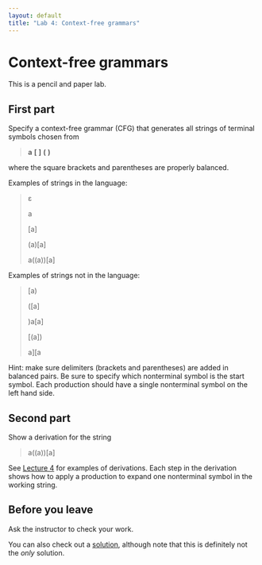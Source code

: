 ```yaml
---
layout: default
title: "Lab 4: Context-free grammars"
---
```


# Context-free grammars

This is a pencil and paper lab.

## First part

Specify a context-free grammar (CFG) that generates all strings of terminal symbols chosen from

> **a** **\[** **\]** **(** **)**

where the square brackets and parentheses are properly
balanced.

Examples of strings in the language:

> ε
>
> a 
>
> \[a\]
>
> (a)\[a\]
>
> a((a))\[a\]

Examples of strings not in the language:

> \[a)
>
> (\[a\]
>
> )a\[a\]
>
> \[(a\])
>
> a\]\[a

Hint: make sure delimiters (brackets and parentheses) are added in balanced pairs.
Be sure to specify which nonterminal symbol is the start symbol. Each production should have a
single nonterminal symbol on the left hand side.

## Second part

Show a derivation for the string

> a((a))\[a\]

See [Lecture 4](../lectures/lecture04.html) for examples of derivations.  Each step in the derivation shows how to apply a production to expand one nonterminal symbol in the working string.

## Before you leave

Ask the instructor to check your work.

You can also check out a [solution](lab04soln.html), although note that this is definitely not the *only* solution.
